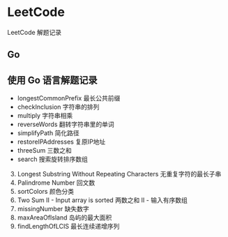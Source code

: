 # LeetCode
LeetCode 解题记录

## Go
使用 Go 语言解题记录
- 
- longestCommonPrefix 最长公共前缀
- checkInclusion 字符串的排列
- multiply 字符串相乘
- reverseWords 翻转字符串里的单词
- simplifyPath 简化路径
- restoreIPAddresses 复原IP地址
- threeSum 三数之和
- search 搜索旋转排序数组

3. Longest Substring Without Repeating Characters 无重复字符的最长子串
9. Palindrome Number 回文数
75. sortColors 颜色分类
267. Two Sum II - Input array is sorted 两数之和 II - 输入有序数组
268. missingNumber 缺失数字
695. maxAreaOfIsland 岛屿的最大面积
674. findLengthOfLCIS 最长连续递增序列
